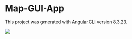# Map-GUI-App

This project was generated with [Angular CLI](https://github.com/angular/angular-cli) version 8.3.23.

![](Map_Demonstration.gif)
